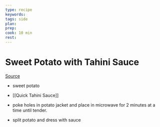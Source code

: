 ```yaml
---
type: recipe
keywords:
tags: side
plan:
prep:
cook: 10 min
rest:
---
```


# Sweet Potato with Tahini Sauce

[Source](https://www.youtube.com/watch?v=jNxw_AosE04)

- sweet potato
- [[Quick Tahini Sauce]]

- poke holes in potato jacket and place in microwave for 2 minutes at a time until tender.
- split potato and dress with sauce
